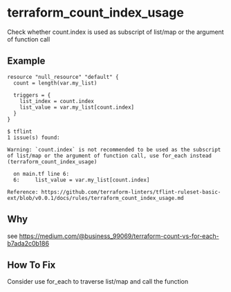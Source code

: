 # terraform_count_index_usage

Check whether count.index is used as subscript of list/map or the argument of function call

## Example

```hcl
resource "null_resource" "default" {
  count = length(var.my_list)

  triggers = {
    list_index = count.index
    list_value = var.my_list[count.index]
  }
}
```

```
$ tflint
1 issue(s) found:

Warning: `count.index` is not recommended to be used as the subscript of list/map or the argument of function call, use for_each instead (terraform_count_index_usage)

  on main.tf line 6:
  6:     list_value = var.my_list[count.index]

Reference: https://github.com/terraform-linters/tflint-ruleset-basic-ext/blob/v0.0.1/docs/rules/terraform_count_index_usage.md
```

## Why
see https://medium.com/@business_99069/terraform-count-vs-for-each-b7ada2c0b186

## How To Fix
Consider use for_each to traverse list/map and call the function
